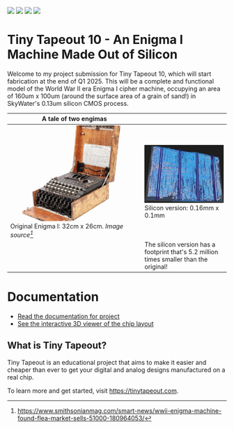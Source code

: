 ![](../../workflows/gds/badge.svg) ![](../../workflows/docs/badge.svg) ![](../../workflows/test/badge.svg) ![](../../workflows/fpga/badge.svg)

# Tiny Tapeout 10 - An Enigma I Machine Made Out of Silicon

Welcome to my project submission for Tiny Tapeout 10, which will start
fabrication at the end of Q1 2025. This will be a complete and functional model of the
World War II era Enigma I cipher machine, occupying an area of 160um x 100um
(around the surface area of a grain of sand!) in SkyWater's 0.13um silicon CMOS
process.

|A tale of two engimas | |
|---|---|
|![Enigma original](docs/images/enigma.webp)Original Enigma I: 32cm x 26cm. *Image source[^1]*| ![Enigma silicon layout](docs/images/chip_image_3d.jpg) Silicon version: 0.16mm x 0.1mm|
||The silicon version has a footprint that's 5.2 million times smaller than the original!

[^1]: https://www.smithsonianmag.com/smart-news/wwii-enigma-machine-found-flea-market-sells-51000-180964053/

# Documentation

- [Read the documentation for project](docs/info.md) 
- [See the interactive 3D viewer of the chip layout](https://virantha.github.io/tt10-enigma/)

## What is Tiny Tapeout?

Tiny Tapeout is an educational project that aims to make it easier and cheaper than ever to get your digital and analog designs manufactured on a real chip.

To learn more and get started, visit https://tinytapeout.com.


